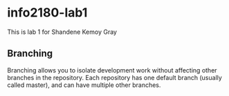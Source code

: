# info2180-lab1
This is lab 1 for Shandene Kemoy Gray
## Branching
Branching allows you to isolate development work without
affecting other branches in the repository. Each repository
has one default branch (usually called master), and can have 
multiple other branches.

